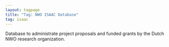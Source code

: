 ```yaml
---
layout: tagpage
title: "Tag: NWO ISAAC Database"
tag: isaac
---
```


Database to administrate project proposals and funded grants by the Dutch NWO research organization.
